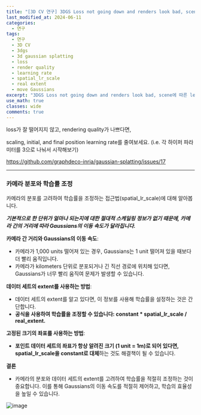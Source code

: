 ```yaml
---
title: "[3D CV 연구] 3DGS Loss not going down and renders look bad, scene에 따른 learning rate 조절"
last_modified_at: 2024-06-11
categories:
  - 연구
tags:
  - 연구
  - 3D CV
  - 3dgs
  - 3d gaussian splatting
  - loss
  - render quality
  - learning rate
  - spatial_lr_scale
  - real extent
  - move Gaussians
excerpt: "3DGS Loss not going down and renders look bad, scene에 따른 learning rate 조절"
use_math: true
classes: wide
comments: true
---
```


loss가 잘 떨어지지 않고, rendering quality가 나쁘다면,

scaling, initial, and final position learning rate를 줄여보세요. (i.e. 각 하이퍼 파라미터를 3으로 나눠서 시작해보기)

https://github.com/graphdeco-inria/gaussian-splatting/issues/17

------

### 카메라 분포와 학습률 조정

카메라의 분포를 고려하여 학습률을 조정하는 접근법(spatial_lr_scale)에 대해 알아봅니다.

***기본적으로 한 단위가 얼마나 되는지에 대한 절대적 스케일링 정보가 없기 때문에, 카메라 간의 거리에 따라 Gaussians의 이동 속도가 달라집니다.***

**카메라 간 거리와 Gaussians의 이동 속도**:
- 카메라가 1,000 units 떨어져 있는 경우, Gaussians는 1 unit 떨어져 있을 때보다 더 빨리 움직입니다.
- 카메라가 kilometers 단위로 분포되거나 긴 직선 경로에 위치해 있다면, Gaussians가 너무 빨리 움직여 문제가 발생할 수 있습니다.

**데이터 세트의 extent를 사용하는 방법**:
- 데이터 세트의 extent를 알고 있다면, 이 정보를 사용해 학습률을 설정하는 것은 간단합니다.
- **공식을 사용하여 학습률을 조정할 수 있습니다: constant * spatial_lr_scale / real_extent.**

**고정된 크기의 좌표를 사용하는 방법**:
- **포인트 데이터 세트의 좌표가 항상 알려진 크기 (1 unit = 1m)로 되어 있다면, spatial_lr_scale을 constant로 대체**하는 것도 해결책이 될 수 있습니다.

**결론**
- 카메라의 분포와 데이터 세트의 extent를 고려하여 학습률을 적절히 조정하는 것이 중요합니다. 이를 통해 Gaussians의 이동 속도를 적절히 제어하고, 학습의 효율성을 높일 수 있습니다.

![image](https://github.com/sandokim/sandokim.github.io/assets/74639652/c5a57c44-9062-4e4c-873a-ae820f47faf7)

